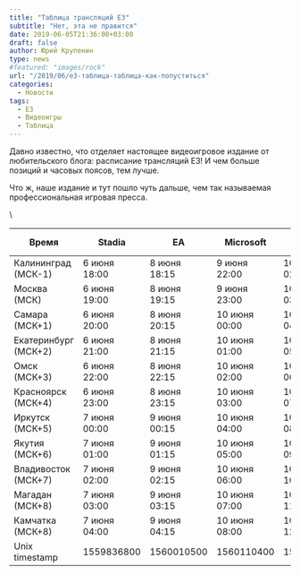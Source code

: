 ```yaml
---
title: "Таблица трансляций Е3"
subtitle: "Нет, эта не правится"
date: 2019-06-05T21:36:00+03:00
draft: false
author: Юрий Крупенин
type: news
#featured: "images/rock"
url: "/2019/06/е3-таблица-таблица-как-попуститься"
categories:
  - Новости
tags:
  - E3
  - Видеоигры 
  - Таблица
---
```

Давно известно, что отделяет настоящее видеоигровое издание от любительского блога: расписание трансляций E3! И чем больше позиций и часовых поясов, тем лучше.

Что ж, наше издание и тут пошло чуть дальше, чем так называемая профессиональная игровая пресса.

\



Время                     |Stadia         |EA             |Microsoft     |Bethesda     |Devolver     |PC Gaming Show|Ubisoft      |AMD          |Square Enix  |Nintendo Direct
--------------------------|---------------|---------------|--------------|-------------|-------------|--------------|-------------|-------------|-------------|----------------
Калининград (МСК-1)       |6 июня 18:00   |8 июня 18:15   |9 июня 22:00  |10 июня 02:30|10 июня 04:00|10 июня 19:00 |10 июня 22:00|11 июня 00:00|11 июня 03:00|11 июня 18:00
Москва (МСК)              |6 июня 19:00   |8 июня 19:15   |9 июня 23:00  |10 июня 03:30|10 июня 05:00|10 июня 20:00 |10 июня 23:00|11 июня 01:00|11 июня 04:00|11 июня 19:00
Самара (МСК+1)            |6 июня 20:00   |8 июня 20:15   |10 июня 00:00 |10 июня 04:30|10 июня 06:00|10 июня 21:00 |11 июня 00:00|11 июня 02:00|11 июня 05:00|11 июня 20:00
Екатеринбург (МСК+2)      |6 июня 21:00   |8 июня 21:15   |10 июня 01:00 |10 июня 05:30|10 июня 07:00|10 июня 22:00 |11 июня 01:00|11 июня 03:00|11 июня 06:00|11 июня 21:00
Омск (МСК+3)              |6 июня 22:00   |8 июня 22:15   |10 июня 02:00 |10 июня 06:30|10 июня 08:00|10 июня 23:00 |11 июня 02:00|11 июня 04:00|11 июня 07:00|11 июня 22:00
Красноярск (МСК+4)        |6 июня 23:00   |8 июня 23:15   |10 июня 03:00 |10 июня 07:30|10 июня 09:00|11 июня 00:00 |11 июня 03:00|11 июня 05:00|11 июня 08:00|11 июня 23:00
Иркутск (МСК+5)           |7 июня 00:00   |9 июня 00:15   |10 июня 04:00 |10 июня 08:30|10 июня 10:00|11 июня 01:00 |11 июня 04:00|11 июня 06:00|11 июня 09:00|12 июня 00:00
Якутия (МСК+6)            |7 июня 01:00   |9 июня 01:15   |10 июня 05:00 |10 июня 09:30|10 июня 11:00|11 июня 02:00 |11 июня 05:00|11 июня 07:00|11 июня 10:00|12 июня 01:00
Владивосток (МСК+7)       |7 июня 02:00   |9 июня 02:15   |10 июня 06:00 |10 июня 10:30|10 июня 12:00|11 июня 03:00 |11 июня 06:00|11 июня 08:00|11 июня 11:00|12 июня 02:00
Магадан (МСК+8)           |7 июня 03:00   |9 июня 03:15   |10 июня 07:00 |10 июня 11:30|10 июня 13:00|11 июня 04:00 |11 июня 07:00|11 июня 09:00|11 июня 12:00|12 июня 03:00
Камчатка (МСК+8)          |7 июня 04:00   |9 июня 04:15   |10 июня 08:00 |10 июня 12:30|10 июня 14:00|11 июня 05:00 |11 июня 08:00|11 июня 10:00|11 июня 13:00|12 июня 04:00
Unix timestamp            |1559836800     |1560010500     |1560110400    |1560126600   |1560132000   |1560182400    |1560283200   |1560204000   |1560214800   |1560265200







